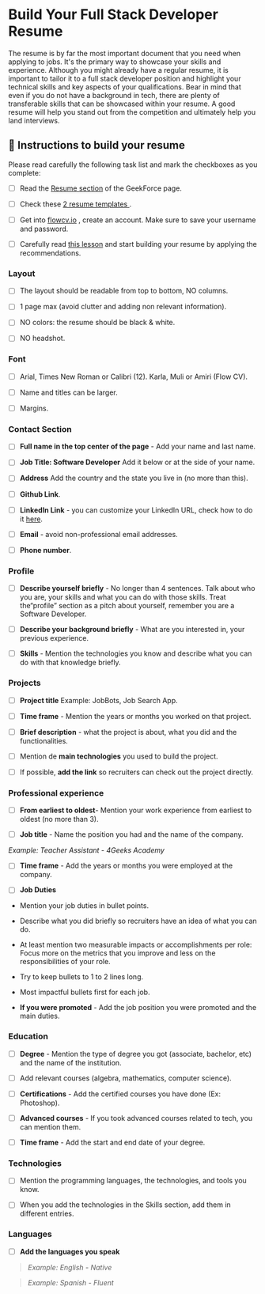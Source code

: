 # Build Your Full Stack Developer Resume 

The resume is by far the most important document that you need when applying to jobs. It's the primary way to showcase your skills and experience. Although you might already have a regular resume, it is important to tailor it to a full stack developer position and highlight your technical skills and key aspects of your qualifications. Bear in mind that even if you do not have a background in tech, there are plenty of transferable skills that can be showcased within your resume. A good resume will help you stand out from the competition and ultimately help you land interviews. 

## 📝 Instructions to build your resume

Please read carefully the following task list and mark the checkboxes as you complete:

- [ ] Read the [Resume section](https://4geeksacademy.notion.site/About-your-resume-af7f45a072154f459be8909b725241b3)  of the GeekForce page.

- [ ] Check these  [2 resume templates ](https://drive.google.com/drive/folders/1YHKHoAqF4o8dk_1Fw5fLgtRvftEiTUun?usp=sharing).

- [ ] Get into  [flowcv.io](https://app.flowcv.com/) , create an account. Make sure to save your username and password.

- [ ] Carefully read [this lesson](https://content.breatheco.de/en/lesson/making-an-amazing-resume) and start building your resume by applying the recommendations.


### Layout

- [ ] The layout should be readable from top to bottom, NO columns.

- [ ] 1 page max (avoid clutter and adding non relevant information).

- [ ] NO colors: the resume should be black & white.

- [ ] NO headshot.

### Font

- [ ] Arial, Times New Roman or Calibri (12). Karla, Muli or Amiri (Flow CV).

- [ ] Name and titles can be larger.

- [ ] Margins.

### Contact Section

- [ ] **Full name in the top center of the page** - Add your name and last name.

- [ ] **Job Title: Software Developer** Add it below or at the side of your name.
  
- [ ] **Address** Add the country and the state you live in (no more than this).

- [ ] **Github Link**.

- [ ] **LinkedIn Link** - you can customize your LinkedIn URL, check how to do it  [here](https://www.linkedin.com/help/linkedin/answer/a542685/manage-your-public-profile-url?lang=en).

- [ ] **Email** - avoid non-professional email addresses.

- [ ] **Phone number**.


### Profile 

- [ ] **Describe yourself briefly** - No longer than 4 sentences. Talk about who you are, your skills and what you can do with those skills. Treat the“profile” section as a pitch about yourself, remember you are a Software Developer.

- [ ] **Describe your background briefly** - What are you interested in, your previous experience.
	
- [ ] **Skills** - Mention the technologies you know and describe what you can do with that knowledge briefly. 


### Projects

- [ ] **Project title** Example:  JobBots, Job Search App.

- [ ] **Time frame** - Mention the years or months you worked on that project.

- [ ] **Brief description** - what the project is about,  what you did and the functionalities.

- [ ] Mention de **main technologies** you used to build the project.

- [ ] If possible, **add the link** so recruiters can check out the project directly.


### Professional experience

- [ ] **From earliest to oldest**- Mention your work experience from earliest to oldest (no more than 3).

- [ ] **Job title** - Name the position you had and the name of the company.

_Example: Teacher Assistant - 4Geeks Academy_

- [ ] **Time frame** - Add the years or months you were employed at the company.

- [ ] **Job Duties**

* Mention your job duties in bullet points.

* Describe what you did briefly so recruiters have an idea of what you can do.

* At least mention two measurable impacts or accomplishments per role: Focus more on the metrics that you improve and less on the responsibilities of your role.

* Try to keep bullets to 1 to 2 lines long.

* Most impactful bullets first for each job.

 * **If you were promoted** - Add the job position you were promoted and the main duties.


### Education 

- [ ] **Degree** - Mention the type of degree you got (associate, bachelor, etc) and the name of the institution.

- [ ] Add relevant courses (algebra, mathematics, computer science).

- [ ] **Certifications** - Add the certified courses you have done (Ex: Photoshop).

- [ ] **Advanced courses** - If you took advanced courses related to tech, you can mention them.

- [ ] **Time frame** - Add the start and end date of your degree.


### Technologies

- [ ] Mention the programming languages, the technologies, and tools you know.

- [ ] When you add the technologies in the Skills section, add them in different entries. 


### Languages 

- [ ] **Add the languages you speak**

> _Example: English - Native_
 
> _Example: Spanish - Fluent_





